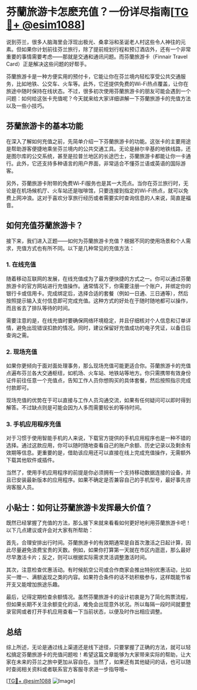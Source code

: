 # 芬蘭旅游卡怎麽充值？一份详尽指南[[TG💪+ @esim1088](https://t.me/s/esim1088)]

说到芬兰，很多人脑海里会浮现出极光、桑拿浴和圣诞老人村这些令人神往的元素。但如果你计划前往芬兰旅行，除了提前规划行程和预订酒店外，还有一个非常重要的事情需要考虑——那就是交通和通讯问题。而芬蘭旅游卡（Finnair Travel Card）正是解决这些问题的好帮手。

芬蘭旅游卡是一种方便实用的预付卡，它能让你在芬兰境内轻松享受公共交通服务，比如地铁、公交车、火车等。此外，它还提供免费的Wi-Fi热点覆盖，让你在旅途中随时保持在线状态。不过，很多初次使用芬蘭旅游卡的朋友可能会遇到一个问题：如何给这张卡充值呢？今天就来给大家详细讲解一下芬蘭旅游卡的充值方法以及一些小技巧。

## 芬蘭旅游卡的基本功能

在深入了解如何充值之前，先简单介绍一下芬蘭旅游卡的功能。这张卡的主要用途是帮助游客便捷地乘坐芬兰境内的公共交通工具。无论是赫尔辛基的地铁线路，还是图尔库的公交系统，甚至是拉普兰地区的长途巴士，芬蘭旅游卡都能让你一卡通行。此外，它还支持多种语言的用户界面，非常适合不懂芬兰语或英语的国际游客。

另外，芬蘭旅游卡附带的免费Wi-Fi服务也是其一大亮点。当你在芬兰旅行时，无论是在机场候机厅、火车站还是咖啡馆，只要连接到指定的Wi-Fi热点，就可以免费上网冲浪。这对于喜欢分享旅行经历或者需要实时查询信息的人来说，简直是福音。

## 如何充值芬蘭旅游卡？

接下来，我们进入正题——如何为芬蘭旅游卡充值？根据不同的使用场景和个人需求，充值方式也有所不同。以下是几种常见的充值方法：

### 1. 在线充值

随着移动互联网的发展，在线充值成为了最方便快捷的方式之一。你可以通过芬蘭旅游卡的官方网站进行充值操作。通常情况下，你需要注册一个账户，并绑定你的银行卡或信用卡。完成绑定后，选择合适的套餐（例如一日通、三日通等），然后按照提示输入支付信息即可完成充值。这种方式的好处在于随时随地都可以操作，而且省去了排队等待的时间。

需要注意的是，在线充值时要确保网络环境稳定，并且仔细核对个人信息和订单详情，避免出现错误扣款的情况。同时，建议保留好充值成功的电子凭证，以备日后查询之需。

### 2. 现场充值

如果你更倾向于面对面处理事务，那么现场充值可能更适合你。芬蘭旅游卡的充值点遍布芬兰各大交通枢纽，如机场、火车站、地铁站等地方。你只需携带有效身份证件前往任意一个充值点，告知工作人员你想购买的具体套餐，然后按照指示完成付款即可。

现场充值的优势在于可以直接与工作人员沟通交流，如果有任何疑问可以即时得到解答。不过缺点则是可能会因为人多而需要较长的等待时间。

### 3. 手机应用程序充值

对于习惯于使用智能手机的人来说，下载官方提供的手机应用程序也是一种不错的选择。通过这款应用，你可以随时随地查看自己的账户余额、历史记录以及剩余有效期等信息。更重要的是，借助该应用还可以直接在线上完成充值操作，无需额外下载其他软件或插件。

当然了，使用手机应用程序的前提是你必须拥有一个支持移动数据连接的设备，并且已安装最新版本的应用程序。如果不确定是否兼容自己的手机型号，最好事先咨询客服人员。

## 小贴士：如何让芬蘭旅游卡发挥最大价值？

既然已经掌握了充值的方法，那么接下来就来看看如何更好地利用芬蘭旅游卡吧！以下几点建议或许会对大家有所帮助：

首先，合理安排出行时间。芬蘭旅游卡的有效期通常是自首次激活之日起计算，因此尽量避免浪费宝贵的天数。例如，如果你打算第一天就在市区内逛逛，那么最好尽早激活卡片；反之，则可以根据实际需求灵活调整激活时间。

其次，注意检查优惠活动。有时候航空公司或合作商家会推出特别优惠活动，比如买一赠一、满额返现之类的内容。如果符合条件的话不妨积极参与，这样既能节省开支又能增加旅途乐趣。

最后，记得定期检查余额情况。虽然芬蘭旅游卡的设计初衷是为了简化购票流程，但如果长期不关注余额变化的话，难免会出现意外状况。所以每隔一段时间就要登录官网或者打开手机应用查看一下当前状态，以便及时作出相应调整。

## 总结

综上所述，无论是通过线上渠道还是线下途径，只要掌握了正确的方法，就可以轻松搞定芬蘭旅游卡的充值问题啦！希望这篇文章能够为大家带来实际的帮助，让大家在未来的芬兰之旅中更加从容自在。当然了，如果还有其他疑问的话，也可以随时查阅相关资料或者联系官方客服寻求进一步指导哦~

[[TG💪+ @esim1088](https://t.me/s/esim1088) ![Image](https://i.postimg.cc/4NQfJmqS/Snipaste-2025-05-13-00-14-12.png)]